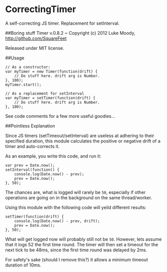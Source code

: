 CorrectingTimer
===============

A self-correcting JS timer. Replacement for setInterval.

##Boring stuff
Timer v.0.8.2 ~ Copyright (c) 2012 Luke Moody, http://github.com/SquareFeet

Released under MIT license.



##Usage

    // As a constructor:
    var myTimer = new Timer(function(drift) {
        // Do stuff here. drift arg is Number.
    }, 100);
    myTimer.start();

    // As a replacement for setInterval
    var myTimer = setTimer(function(drift) {
        // Do stuff here. drift arg is Number.
    }, 100);


See code comments for a few more useful goodies...


##Pointless Explanation

Since JS timers (setTimeout/setInterval) are useless at adhering to their 
specified duration, this module calculates the positive or negative drift
of a timer and auto-corrects it.

As an example, you write this code, and run it:

    var prev = Date.now();
    setInterval(function() {
        console.log(Date.now() - prev);
        prev = Date.now();
    }, 50);
    
The chances are, what is logged will rarely be `50`, especially if other
operations are going on in the background on the same thread/worker.

Using this module with the following code will yeild different results:

    setTimer(function(drift) {
        console.log(Date.now() - prev, drift);
        prev = Date.now();
    }, 50);
    
What will get logged now will probably still not be `50`. However, lets
assume that it logs 52 the first time round. The timer will then set a 
timeout for the next tick to be 48ms, since the first time round was
delayed by 2ms. 

For safety's sake (should I remove this?) it allows a minimum timeout duration of
10ms.